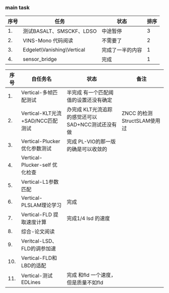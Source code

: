 <!--
 * @Author: Liu Weilong
 * @Date: 2021-03-08 09:37:48
 * @LastEditors: Liu Weilong
 * @LastEditTime: 2021-03-13 18:52:45
 * @FilePath: /3rd-test-learning/work_record/work_task/week10.md
 * @Description: 
-->
### main task

序号|任务|状态|排序
---|---|---|---
1.  |测试BASALT、SMSCKF、LDSO|中途暂停|3          
2.  |VINS-Mono 代码阅读|不需要了|2
3.  |Edgelet\Vanishing\Vertical|完成了一半的内容|1
4.  |sensor_bridge |完成|1


序号|自任务名|状态|备注
----|----|----|--
1. |Vertical-多帧匹配测试|半完成  有一个匹配阈值的设置还没有确定|
2. |Vertical-KLT光流+SAD/NCC匹配测试|办完成 KLT光流追踪的感觉还可以 SAD+NCC测试还没有做|ZNCC 的检测 StructSLAM使用过
3. |Vertical-Plucker 优化参数测试|完成 PL-VIO的那一版的确是可以收敛的|
4. |Vertical-Plucker-self 优化检查||
5. |Vertical-L1参数匹配||
6. |Vertical-PLSLAM理论学习| 完成|
7. |Vertical-FLD 提取速度计算|完成1/4 lsd 的速度|
8. |综合-论文阅读|||
9. |Veritcal-LSD、FLD的调参加速||
10. |Vertical-FLD和LBD的适配||
11. |Vertical-测试EDLines|完成 和fld 一个速度，但是质量不如fld||

